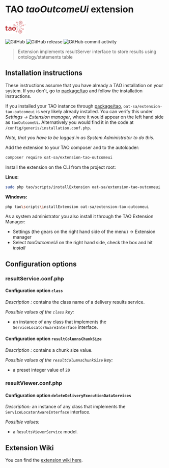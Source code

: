 # TAO _taoOutcomeUi_ extension

![TAO Logo](https://github.com/oat-sa/taohub-developer-guide/raw/master/resources/tao-logo.png)

![GitHub](https://img.shields.io/github/license/oat-sa/extension-tao-outcomeui.svg)
![GitHub release](https://img.shields.io/github/release/oat-sa/extension-tao-outcomeui.svg)
![GitHub commit activity](https://img.shields.io/github/commit-activity/y/oat-sa/extension-tao-outcomeui.svg)

> Extension implements resultServer interface to store results using ontology/statements table

## Installation instructions

These instructions assume that you have already a TAO installation on your system. If you don't, go to
[package/tao](https://github.com/oat-sa/package-tao) and follow the installation instructions.

If you installed your TAO instance through [package/tao](https://github.com/oat-sa/package-tao),
`oat-sa/extension-tao-outcomeui` is very likely already installed. You can verify this under _Settings -> Extension
manager_, where it would appear on the left hand side as `taoOutcomeUi`. Alternatively you would find it in
the code at `/config/generis/installation.conf.php`.

_Note, that you have to be logged in as System Administrator to do this._

Add the extension to your TAO composer and to the autoloader:
```bash
composer require oat-sa/extension-tao-outcomeui
```

Install the extension on the CLI from the project root:

**Linux:**
```bash
sudo php tao/scripts/installExtension oat-sa/extension-tao-outcomeui
```

**Windows:**
```bash
php tao\scripts\installExtension oat-sa/extension-tao-outcomeui
```

As a system administrator you also install it through the TAO Extension Manager:
- Settings (the gears on the right hand side of the menu) -> Extension manager
- Select _taoOutcomeUi_ on the right hand side, check the box and hit _install_

<!-- Uncomment and describe if applicable
## REST API
[](https://openapi.taotesting.com/viewer/?url=https://raw.githubusercontent.com/oat-sa/extension-tao-outcomeui/master/doc/rest.json)
-->

<!-- Uncomment and describe if applicable
## LTI Endpoints
-->

## Configuration options

### resultService.conf.php

#### Configuration option `class`

*Description :* contains the class name of a delivery results service.

*Possible values of the `class` key:* 
* an instance of any class that implements the `ServiceLocatorAwareInterface` interface.

#### Configuration option `resultColumnsChunkSize`

*Description :* contains a chunk size value.

*Possible values of the `resultColumnsChunkSize` key:* 
* a preset integer value of `20`

### resultViewer.conf.php

#### Configuration option `deleteDeliveryExecutionDataServices`

*Description:* an instance of any class that implements the `ServiceLocatorAwareInterface` interface.

*Possible values:* 
* a `ResultsViewerService` model.

## Extension Wiki
You can find the [extension wiki here](https://github.com/oat-sa/extension-tao-outcomeui/wiki).
